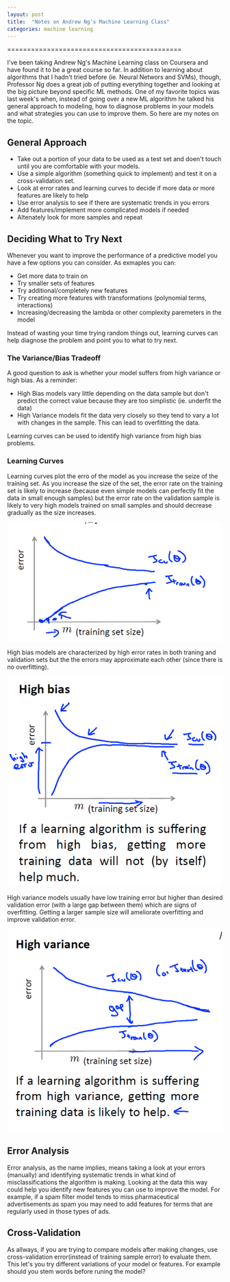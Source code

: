 ```yaml
---
layout: post
title:  "Notes on Andrew Ng's Machine Learning Class"
categories: machine learning
---
```


============================================

I've been taking Andrew Ng's Machine Learning class on Coursera and have found it to be a great course so far. In addition to learning about algorithms that I hadn't tried before (ie. Neural Networs and SVMs), though, Professor Ng does a great job of putting everything together and looking at the big picture beyond specific ML methods. 
One of my favorite topics was last week's when, instead of going over a new ML algorithm he talked his general approach to modeling, how to diagnose problems in your models and what strategies you can use to improve them. So here are my notes on the topic.

General Approach
----------------

+ Take out a portion of your data to be used as a test set and doen't touch until you are comfortable with your models.
+ Use a simple algorithm (something quick to implement) and test it on a cross-validation set.
+ Look at error rates and learning curves to decide if more data or more features are likely to help
+ Use error analysis to see if there are systematic trends in you errors
+ Add features/implement more complicated models if needed
+ Altenately look for more samples and repeat


Deciding What to Try Next
-------------------------
Whenever you want to improve the performance of a predictive model you have a few options you can consider. As exmaples you can:

+ Get more data to train on
+ Try smaller sets of features
+ Try additional/completely new features
+ Try creating more features with transformations (polynomial terms, interactions)
+ Increasing/decreasing the lambda or other complexity paremeters in the model

Instead of wasting your time trying random things out, learning curves can help diagnose the problem and point you to what to try next.

### The Variance/Bias Tradeoff

A good question to ask is whether your model suffers from high variance or high bias. As a reminder:

+ High Bias models vary little depending on the data sample but don't predict the correct value because they are too simplistic (ie. underfit the data)
+ High Variance models fit the data very closely so they tend to vary a lot with changes in the sample. This can lead to overfitting the data.

Learning curves can be used to identify high variance from high bias problems.

### Learning Curves

Learning curves plot the erro of the model as you increase the seize of the training set. As you increase the size of the set, the error rate on the training set is likely to increase (because even simple models can perfectly fit the data in small enough samples) but the error rate on the validation sample is likely to very high models trained on small samples and should decrease gradually as the size increases.

![Learning Curve](/images/LearnngCurve.PNG "Learning Curve")

High bias models are characterized by high error rates in both traning and validation sets but the the errors may approximate each other (since there is no overfitting).

![Learning Curve](/images/HighBias.PNG "High Bias Curve") 

High variance models usually have low training error but higher than desired validation error (with a large gap between them) which are signs of overfitting. Getting a larger sample size will ameliorate overfitting and improve validation error.

![Learning Curve](/images/HighVariance.PNG "High Variance Curve")

Error Analysis
-------------- 

Error analysis, as the name implies, means taking a look at your errors (manually) and identifying systematic trends in what kind of misclassifications the algorithm is making. Looking at the data this way could help you identify new features you can use to improve the model. For example, if a spam filter model tends to miss pharmaceutical advertisements as spam you may need to add features for terms that are regularly used in those types of ads.

Cross-Validation
----------------
As allways, if you are trying to compare models after making changes, use cross-validation error(instead of training sample error) to evaluate them. This let's you try different variations of your model or features. For example should you stem words before runing the model?

